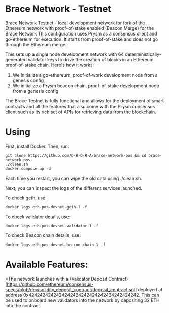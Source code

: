 # Brace Network - Testnet

Brace Network Testnet - local development network for fork of the Ethereum network with proof-of-stake enabled (Beacon Merge) for the Brace Network
This configuration uses Prysm as a consensus client and go-ethereum for execution. It starts from proof-of-stake and does not go through the Ethereum merge.

This sets up a single node development network with 64 deterministically-generated validator keys to drive the creation of blocks in an Ethereum proof-of-stake chain. Here's how it works:

  1. We initialize a go-ethereum, proof-of-work development node from a genesis config
  2. We initialize a Prysm beacon chain, proof-of-stake development node from a genesis config

The Brace Testnet is fully functional and allows for the deployment of smart contracts and all the features that also come with the Prysm consensus client such as its rich set of APIs for retrieving data from the blockchain.

# Using

First, install Docker. Then, run:

```console
git clone https://github.com/D-H-O-R-A/brace-network-pos && cd brace-network-pos
./clean.sh
docker compose up -d
```

Each time you restart, you can wipe the old data using ./clean.sh.

Next, you can inspect the logs of the different services launched.

To check geth, use:

```console
docker logs eth-pos-devnet-geth-1 -f
```

To check validator details, use:

```console
docker logs eth-pos-devnet-validator-1 -f
```

To check Beacon chain details, use:

```console
docker logs eth-pos-devnet-beacon-chain-1 -f
```

# Available Features:

*The network launches with a (Validator Deposit Contract)[https://github.com/ethereum/consensus-specs/blob/dev/solidity_deposit_contract/deposit_contract.sol] deployed at address 0x4242424242424242424242424242424242424242. This can be used to onboard new validators into the network by depositing 32 ETH into the contract
